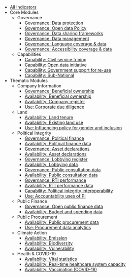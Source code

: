 * [All Indicators](index.md)
* Core Modules
    * Governance 
        * [Governance: Data protection](../indicators/G.GOVERNANCE.DPL.md)
        * [Governance: Open data Policy](../indicators/G.GOVERNANCE.ODPOLICY.md)
        * [Governance: Data sharing frameworks](../indicators/G.GOVERNANCE.DATASHARING.md)
        * [Governance: Data management](../indicators/G.GOVERNANCE.DATAMANAGE.md)
        * [Governance: Language coverage & data](../indicators/G.GOVERNANCE.LANG.md)
        * [Governance: Accessibility coverage & data](../indicators/G.GOVERNANCE.ACCESSIBILITY.md)
    * Capabilities
        * [Capability: Civil service trining](../indicators/C.CAPABILITIES.TRAIN.md)
        * [Capability: Open data initiative](../indicators/C.CAPABILITIES.ODINIT.md)
        * [Capability: Government support for re-use](../indicators/C.CAPABILITIES.GOVSUPPORT.md)
        * [Capability: Sub-National](../indicators/C.CAPABILITIES.SUBNAT.md)
* Thematic Modules 
    * Company Information 
        * [Governance: Beneficial ownership](../indicators/G.COMPANY.BOT.md)
        * [Availability: Beneficial ownership ](../indicators/A.COMPANY.BOT.md)
        * [Availability: Company register](../indicators/A.COMPANY.REG.md)    
        * [Use: Corporate due diligence](../indicators/U.COMPANY.DUEDIL.md)
    * Land 
        * [Availability: Land tenure](../indicators/A.LAND.TENURE.md)
        * [Availability: Existing land use](../indicators/A.LAND.ELU.md)
        * [Use: Influencing policy for gender and inclusion](../indicators/U.LAND.GENDERINCLUSION.md)
    * Political Integrity 
         * [Governance: Political finance](../indicators/G.PI.POLFIN.md)
         * [Availability: Political finance data](../indicators/A.PI.POLFIN.md)
         * [Governance: Asset declarations](../indicators/G.PI.IAD.md)
         * [Availability: Asset declarations](../indicators/A.PI.IAD.md)
         * [Governance: Lobbying register](../indicators/G.PI.LOBBY.md)
         * [Availability: Lobbying data](../indicators/A.PI.LOBBY.md)
         * [Governance: Public consultation data](../indicators/G.PI.PUBCON.md)
         * [Availability: Public consultation data](../indicators/A.PI.PUBCON.md)
         * [Governance: RTI performance](../indicators/G.PI.RTI.md)
         * [Availability: RTI performance data](../indicators/A.PI.RTI.md)
         * [Capability: Political integrity interoperability](../indicators/C.PI.INTEROP.md)
         * [Use: Accountability uses of PI](../indicators/U.PI.ACCOUNT.md)
    * Public Finance
         * [Governance: Open public finance data](../indicators/G.PF.PUB-FINANCE.md)
         * [Availability: Budget and spending data](../indicators/A.PF.BUDGETSPEND.md)
    * Public Procurement 
         * [Availability: Public procurement data](../indicators/A.PROCUREMENT.OC.md) 
         * [Use: Procurement data analytics](../indicators/U.PROCUREMENT.ANALYTICS.md)
    * Climate Action 
         * [Availability: Emission](../indicators/A.CLIMATE.EMI.md)
         * [Availability: Biodiversity](../indicators/A.CLIMATE.BIO.md)
         * [Availability: Vulnerability](../indicators/A.CLIMATE.VUL.md)
    * Health & COVID-19
         * [Availability: Vital statistics](../indicators/A.HEALTH.CRVS.md)
         * [Availability: Real-time healthcare system capacity](../indicators/A.HEALTH.RTC.md)
         * [Availability: Vaccination (COVID-19)](../indicators/A.HEALTH.VAC.md)
